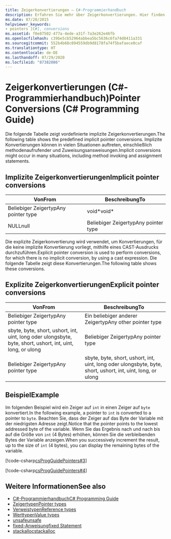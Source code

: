 ```yaml
---
title: Zeigerkonvertierungen – C#-Programmierhandbuch
description: Erfahren Sie mehr über Zeigerkonvertierungen. Hier finden Sie Tabellen mit impliziten und expliziten Zeigerkonvertierungen, Codebeispiele und zusätzliche verfügbare Ressourcen.
ms.date: 07/20/2015
helpviewer_keywords:
- pointers [C#], conversions
ms.assetid: f0e87502-477a-4ede-a31f-7a3e262e46fb
ms.openlocfilehash: c39be5cb52964abbea5bc5636c6fa74d8411a331
ms.sourcegitcommit: 552b4b60c094559db9d8178fa74f5bafaece0caf
ms.translationtype: HT
ms.contentlocale: de-DE
ms.lasthandoff: 07/29/2020
ms.locfileid: "87382086"
---
```

# <a name="pointer-conversions-c-programming-guide"></a><span data-ttu-id="286c7-104">Zeigerkonvertierungen (C#-Programmierhandbuch)</span><span class="sxs-lookup"><span data-stu-id="286c7-104">Pointer Conversions (C# Programming Guide)</span></span>
<span data-ttu-id="286c7-105">Die folgende Tabelle zeigt vordefinierte implizite Zeigerkonvertierungen.</span><span class="sxs-lookup"><span data-stu-id="286c7-105">The following table shows the predefined implicit pointer conversions.</span></span> <span data-ttu-id="286c7-106">Implizite Konvertierungen können in vielen Situationen auftreten, einschließlich methodenaufrufender und Zuweisungsansweisungen.</span><span class="sxs-lookup"><span data-stu-id="286c7-106">Implicit conversions might occur in many situations, including method invoking and assignment statements.</span></span>  
  
## <a name="implicit-pointer-conversions"></a><span data-ttu-id="286c7-107">Implizite Zeigerkonvertierungen</span><span class="sxs-lookup"><span data-stu-id="286c7-107">Implicit pointer conversions</span></span>  
  
|<span data-ttu-id="286c7-108">Von</span><span class="sxs-lookup"><span data-stu-id="286c7-108">From</span></span>|<span data-ttu-id="286c7-109">Beschreibung</span><span class="sxs-lookup"><span data-stu-id="286c7-109">To</span></span>|  
|----------|--------|  
|<span data-ttu-id="286c7-110">Beliebiger Zeigertyp</span><span class="sxs-lookup"><span data-stu-id="286c7-110">Any pointer type</span></span>|<span data-ttu-id="286c7-111">void\*</span><span class="sxs-lookup"><span data-stu-id="286c7-111">void\*</span></span>|  
|<span data-ttu-id="286c7-112">NULL</span><span class="sxs-lookup"><span data-stu-id="286c7-112">null</span></span>|<span data-ttu-id="286c7-113">Beliebiger Zeigertyp</span><span class="sxs-lookup"><span data-stu-id="286c7-113">Any pointer type</span></span>|  
  
 <span data-ttu-id="286c7-114">Die explizite Zeigerkonvertierung wird verwendet, um Konvertierungen, für die keine implizite Konvertierung vorliegt, mithilfe eines CAST-Ausdrucks durchzuführen.</span><span class="sxs-lookup"><span data-stu-id="286c7-114">Explicit pointer conversion is used to perform conversions, for which there is no implicit conversion, by using a cast expression.</span></span> <span data-ttu-id="286c7-115">Die folgende Tabelle zeigt diese Konvertierungen.</span><span class="sxs-lookup"><span data-stu-id="286c7-115">The following table shows these conversions.</span></span>  
  
## <a name="explicit-pointer-conversions"></a><span data-ttu-id="286c7-116">Explizite Zeigerkonvertierungen</span><span class="sxs-lookup"><span data-stu-id="286c7-116">Explicit pointer conversions</span></span>  
  
|<span data-ttu-id="286c7-117">Von</span><span class="sxs-lookup"><span data-stu-id="286c7-117">From</span></span>|<span data-ttu-id="286c7-118">Beschreibung</span><span class="sxs-lookup"><span data-stu-id="286c7-118">To</span></span>|  
|----------|--------|  
|<span data-ttu-id="286c7-119">Beliebiger Zeigertyp</span><span class="sxs-lookup"><span data-stu-id="286c7-119">Any pointer type</span></span>|<span data-ttu-id="286c7-120">Ein beliebiger anderer Zeigertyp</span><span class="sxs-lookup"><span data-stu-id="286c7-120">Any other pointer type</span></span>|  
|<span data-ttu-id="286c7-121">sbyte, byte, short, ushort, int, uint, long oder ulong</span><span class="sxs-lookup"><span data-stu-id="286c7-121">sbyte, byte, short, ushort, int, uint, long, or ulong</span></span>|<span data-ttu-id="286c7-122">Beliebiger Zeigertyp</span><span class="sxs-lookup"><span data-stu-id="286c7-122">Any pointer type</span></span>|  
|<span data-ttu-id="286c7-123">Beliebiger Zeigertyp</span><span class="sxs-lookup"><span data-stu-id="286c7-123">Any pointer type</span></span>|<span data-ttu-id="286c7-124">sbyte, byte, short, ushort, int, uint, long oder ulong</span><span class="sxs-lookup"><span data-stu-id="286c7-124">sbyte, byte, short, ushort, int, uint, long, or ulong</span></span>|  
  
## <a name="example"></a><span data-ttu-id="286c7-125">Beispiel</span><span class="sxs-lookup"><span data-stu-id="286c7-125">Example</span></span>  
 <span data-ttu-id="286c7-126">Im folgenden Beispiel wird ein Zeiger auf `int` in einen Zeiger auf `byte` konvertiert.</span><span class="sxs-lookup"><span data-stu-id="286c7-126">In the following example, a pointer to `int` is converted to a pointer to `byte`.</span></span> <span data-ttu-id="286c7-127">Beachten Sie, dass der Zeiger auf das Byte der Variable mit der niedrigsten Adresse zeigt.</span><span class="sxs-lookup"><span data-stu-id="286c7-127">Notice that the pointer points to the lowest addressed byte of the variable.</span></span> <span data-ttu-id="286c7-128">Wenn Sie das Ergebnis nach und nach bis auf die Größe von `int` (4 Bytes) erhöhen, können Sie die verbleibenden Bytes der Variable anzeigen.</span><span class="sxs-lookup"><span data-stu-id="286c7-128">When you successively increment the result, up to the size of `int` (4 bytes), you can display the remaining bytes of the variable.</span></span>  
  
 [!code-csharp[csProgGuidePointers#3](~/samples/snippets/csharp/VS_Snippets_VBCSharp/csProgGuidePointers/CS/Pointers2.cs#3)]  
  
 [!code-csharp[csProgGuidePointers#4](~/samples/snippets/csharp/VS_Snippets_VBCSharp/csProgGuidePointers/CS/Pointers.cs#4)]  
  
## <a name="see-also"></a><span data-ttu-id="286c7-129">Weitere Informationen</span><span class="sxs-lookup"><span data-stu-id="286c7-129">See also</span></span>

- [<span data-ttu-id="286c7-130">C#-Programmierhandbuch</span><span class="sxs-lookup"><span data-stu-id="286c7-130">C# Programming Guide</span></span>](../index.md)
- [<span data-ttu-id="286c7-131">Zeigertypen</span><span class="sxs-lookup"><span data-stu-id="286c7-131">Pointer types</span></span>](pointer-types.md)
- [<span data-ttu-id="286c7-132">Verweistypen</span><span class="sxs-lookup"><span data-stu-id="286c7-132">Reference types</span></span>](../../language-reference/keywords/reference-types.md)
- [<span data-ttu-id="286c7-133">Werttypen</span><span class="sxs-lookup"><span data-stu-id="286c7-133">Value types</span></span>](../../language-reference/builtin-types/value-types.md)
- [<span data-ttu-id="286c7-134">unsafe</span><span class="sxs-lookup"><span data-stu-id="286c7-134">unsafe</span></span>](../../language-reference/keywords/unsafe.md)
- [<span data-ttu-id="286c7-135">fixed-Anweisung</span><span class="sxs-lookup"><span data-stu-id="286c7-135">fixed Statement</span></span>](../../language-reference/keywords/fixed-statement.md)
- [<span data-ttu-id="286c7-136">stackalloc</span><span class="sxs-lookup"><span data-stu-id="286c7-136">stackalloc</span></span>](../../language-reference/operators/stackalloc.md)
